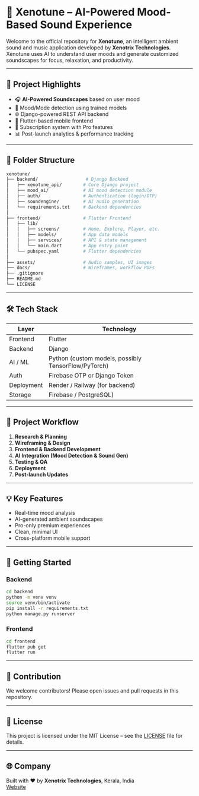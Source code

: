 
# 🎵 Xenotune – AI-Powered Mood-Based Sound Experience

Welcome to the official repository for **Xenotune**, an intelligent ambient sound and music application developed by **Xenotrix Technologies**. Xenotune uses AI to understand user moods and generate customized soundscapes for focus, relaxation, and productivity.

---

## 🚀 Project Highlights

- 🎧 **AI-Powered Soundscapes** based on user mood
- 🤖 Mood/Mode detection using trained models
- 🌐 Django-powered REST API backend
- 📱 Flutter-based mobile frontend
- 🔐 Subscription system with Pro features
- 📊 Post-launch analytics & performance tracking

---

## 📁 Folder Structure

```bash
xenotune/
├── backend/                  # Django Backend
│   ├── xenotune_api/        # Core Django project
│   ├── mood_ai/             # AI mood detection module
│   ├── auth/                # Authentication (login/OTP)
│   ├── soundengine/         # AI audio generation
│   └── requirements.txt     # Backend dependencies
│
├── frontend/                # Flutter Frontend
│   ├── lib/
│   │   ├── screens/         # Home, Explore, Player, etc.
│   │   ├── models/          # App data models
│   │   ├── services/        # API & state management
│   │   └── main.dart        # App entry point
│   └── pubspec.yaml         # Flutter dependencies
│
├── assets/                  # Audio samples, UI images
├── docs/                    # Wireframes, workflow PDFs
├── .gitignore
├── README.md
└── LICENSE
```

---

## 🛠️ Tech Stack

| Layer        | Technology        |
|--------------|-------------------|
| Frontend     | Flutter           |
| Backend      | Django            |
| AI / ML      | Python (custom models, possibly TensorFlow/PyTorch) |
| Auth         | Firebase OTP or Django Token |
| Deployment   | Render / Railway (for backend) |
| Storage      | Firebase / PostgreSQL) |

---

## 🧭 Project Workflow

1. **Research & Planning**
2. **Wireframing & Design**
3. **Frontend & Backend Development**
4. **AI Integration (Mood Detection & Sound Gen)**
5. **Testing & QA**
6. **Deployment**
7. **Post-launch Updates**

---

## 💡 Key Features

- Real-time mood analysis
- AI-generated ambient soundscapes
- Pro-only premium experiences
- Clean, minimal UI
- Cross-platform mobile support

---

## 🧪 Getting Started

### Backend

```bash
cd backend
python -m venv venv
source venv/bin/activate
pip install -r requirements.txt
python manage.py runserver
```

### Frontend

```bash
cd frontend
flutter pub get
flutter run
```

---

## 📌 Contribution

We welcome contributors! Please open issues and pull requests in this repository.

---

## 📝 License

This project is licensed under the MIT License – see the [LICENSE](LICENSE) file for details.

---

## 🌐 Company

Built with ❤️ by **Xenotrix Technologies**, Kerala, India  
[Website](https://xenotrix-technologies.github.io/XenoTUNE/)
